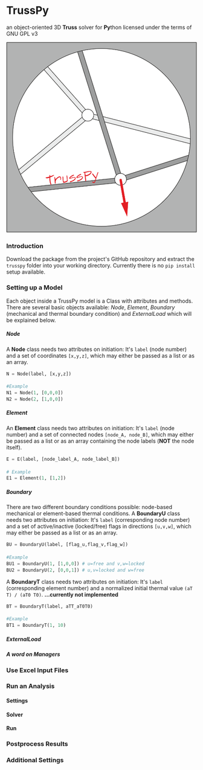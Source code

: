 # TrussPy

an object-oriented 3D **Truss** solver for **Py**thon licensed under the terms of GNU GPL v3

![TrussPy Logo](logo.png)

### Introduction
Download the package from the project's GitHub repository and extract the `trusspy` folder into your working directory. Currently there is no `pip install` setup available.

### Setting up a Model
Each object inside a TrussPy model is a Class with attributes and methods. There are several basic objects available: *Node*, *Element*, *Boundary* (mechanical and thermal boundary condition) and *ExternalLoad* which will be explained below.

##### Node
A **Node** class needs two attributes on initiation: It's `label` (node number) and a set of coordinates `[x,y,z]`, which may either be passed as a list or as an array.

```python
N = Node(label, [x,y,z])

#Example
N1 = Node(1, [0,0,0])
N2 = Node(2, [1,0,0])
```
##### Element
An **Element** class needs two attributes on initiation: It's `label` (node number) and a set of connected nodes `[node_A, node_B]`, which may either be passed as a list or as an array containing the node labels (**NOT** the node itself).

```python
E = E(label, [node_label_A, node_label_B])

# Example
E1 = Element(1, [1,2])
```

##### Boundary
There are two different boundary conditions possible: node-based mechanical or element-based thermal conditions. A **BoundaryU** class needs two attributes on initiation: It's `label` (corresponding node number) and a set of active/inactive (locked/free) flags in directions `[u,v,w]`, which may either be passed as a list or as an array.

```python
BU = BoundaryU(label, [flag_u,flag_v,flag_w])

#Example
BU1 = BoundaryU(1, [1,0,0]) # u=free and v,w=locked
BU2 = BoundaryU(2, [0,0,1]) # u,v=locked and w=free
```

A **BoundaryT** class needs two attributes on initiation: It's `label` (corresponding element number) and a normalized initial thermal value `(aT T) / (aT0 T0)`. **...currently not implemented**

```python
BT = BoundaryT(label, aTT_aT0T0)

#Example
BT1 = BoundaryT(1, 10)
```

##### ExternalLoad

##### A word on Managers

### Use Excel Input Files

### Run an Analysis
#### Settings
#### Solver
#### Run

### Postprocess Results
#### 

### Additional Settings